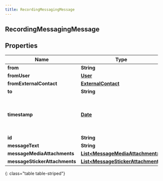 ```yaml
---
title: RecordingMessagingMessage
---
```

## RecordingMessagingMessage


## Properties

| Name | Type | Description | Notes |
| ------------ | ------------- | ------------- | ------------- |
| **from** | **String** |  |  [optional] |
| **fromUser** | [**User**](User.html) |  |  [optional] |
| **fromExternalContact** | [**ExternalContact**](ExternalContact.html) |  |  [optional] |
| **to** | **String** |  |  [optional] |
| **timestamp** | [**Date**](Date.html) | Date time is represented as an ISO-8601 string. For example: yyyy-MM-ddTHH:mm:ss.SSSZ |  [optional] |
| **id** | **String** |  |  [optional] |
| **messageText** | **String** |  |  [optional] |
| **messageMediaAttachments** | [**List&lt;MessageMediaAttachment&gt;**](MessageMediaAttachment.html) |  |  [optional] |
| **messageStickerAttachments** | [**List&lt;MessageStickerAttachment&gt;**](MessageStickerAttachment.html) |  |  [optional] |
{: class="table table-striped"}



